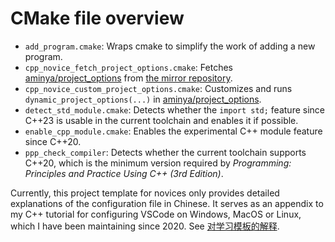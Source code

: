 # CMake file overview

- `add_program.cmake`: Wraps cmake to simplify the work of adding a new program.
- `cpp_novice_fetch_project_options.cmake`: Fetches [aminya/project_options](https://github.com/aminya/project_options) from [the mirror repository](https://gitlab.com/FeignClaims/project_options).
- `cpp_novice_custom_project_options.cmake`: Customizes and runs `dynamic_project_options(...)` in [aminya/project_options](https://github.com/aminya/project_options).
- `detect_std_module.cmake`: Detects whether the ``import std;`` feature since C++23 is usable in the current toolchain and enables it if possible.
- `enable_cpp_module.cmake`: Enables the experimental C++ module feature since C++20.
- `ppp_check_compiler`: Detects whether the current toolchain supports C++20, which is the minimum version required by *Programming: Principles and Practice Using C++ (3rd Edition)*.

Currently, this project template for novices only provides detailed explanations of the configuration file in Chinese. It serves as an appendix to my C++ tutorial for configuring VSCode on Windows, MacOS or Linux, which I have been maintaining since 2020. See [对学习模板的解释](https://vscode-cpp-starter.readthedocs.io/appendix/explain.html).
